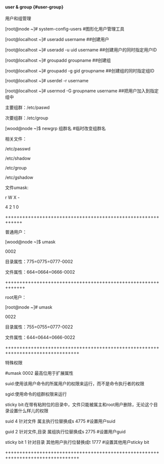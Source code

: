 #### user &amp; group {#user-group}

用户和组管理

[root@node ~]# system-config-users  #图形化用户管理工具

[root@localhost ~]# useradd                   username                               ##创建用户

[root@localhost ~]# useradd    -u  uid    username                               ##创建用户的同时指定用户ID

[root@localhost ~]# groupadd                groupname                             ##创建组

[root@localhost ~]# groupadd  -g  gid   groupname                             ##创建组的同时指定组ID

[root@localhost ~]# userdel     -r             username

[root@localhost ~]# usermod   -G           groupname     username       ##把用户加入到指定组中

主要组群：/etc/paswd

次要组群：/etc/group

[wood@node ~]$ newgrp 组群名     #临时改变组群名

相关文件：

/etc/passwd

/etc/shadow

/etc/group

/etc/gshadow

文件umask:

r   W   X   -

4   2   1   0

++++++++++++++++++++++++++++++++++++++++++++++++++++++++++++

普通用户：

[wood@node ~]$ umask

0002

目录属性：775=0775=0777-0002      

文件属性：664=0664=0666-0002

+++++++++++++++++++++++++++++++++++++++++++++++++++++++++++++

root用户：

[root@node ~]# umask

0022

目录属性：755=0755=0777-0022

文件属性：644=0644=0666-0022

++++++++++++++++++++++++++++++++++++++++++++++++++++++++++++++++++++++++++++++++

特殊权限

#umask 0002 最高位用于扩展属性

suid:使用该用户命令的所属用户的权限来运行，而不是命令执行者的权限

sgid:使用命令的组群权限来运行

sticky bit:在带有粘附位的目录中，文件只能被属主和root用户删除，无论这个目录设置什么样儿的权限

suid            4  针对文件                   属主执行位替换成s             4775    #设置用户suid

guid           2  针对文件,目录            属组执行位替换成s             2775    #设置用户guid

sticky bit    1   针对目录                   其他用户执行位替换成t       1777    #设置其他用户sticky bit

++++++++++++++++++++++++++++++++++++++++++++++++++++++++++++++++++++++++++++++++